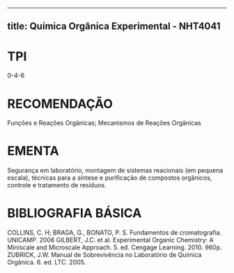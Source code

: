 
---
title: Química Orgânica Experimental - NHT4041 
---

# TPI

0-4-6

# RECOMENDAÇÃO

Funções e Reações Orgânicas; Mecanismos de Reações Orgânicas

# EMENTA

Segurança em laboratório, montagem de sistemas reacionais (em pequena escala), técnicas para a síntese e purificação de compostos orgânicos, controle e tratamento de resíduos.

# BIBLIOGRAFIA BÁSICA

COLLINS, C. H; BRAGA, G., BONATO, P. S. Fundamentos de cromatografia. UNICAMP. 2006
GILBERT, J.C. et al. Experimental Organic Chemistry: A Miniscale and Microscale Approach. 5. ed. Cengage Learning. 2010. 960p.
ZUBRICK, J.W. Manual de Sobrevivência no Laboratório de Química Orgânica. 6. ed. LTC. 2005.
        